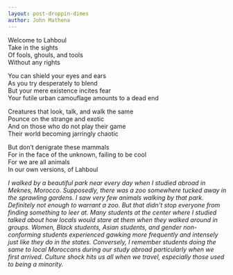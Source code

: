 ```yaml
---
layout: post-droppin-dimes
author: John Mathena
---
```


Welcome to Lahboul  
Take in the sights  
Of fools, ghouls, and tools   
Without any rights

You can shield your eyes and ears  
As you try desperately to blend  
But your mere existence incites fear  
Your futile urban camouflage amounts to a dead end

Creatures that look, talk, and walk the same  
Pounce on the strange and exotic  
And on those who do not play their game  
Their world becoming jarringly chaotic

But don’t denigrate these mammals  
For in the face of the unknown, failing to be cool  
For we are all animals  
In our own versions, of Lahboul

*I walked by a beautiful park near every day when I studied abroad in Meknes, Morocco. Supposedly, there was a zoo somewhere tucked away in the* 
*sprawling gardens. I saw very few animals walking by that park. Definitely not enough to warrant a zoo. But that didn't stop everyone from*
*finding something to leer at.*
*Many students at the center where I studied talked about how locals would stare at them when they walked around in groups.* 
*Women, Black students, Asian students, and gender non-conforming students experienced gawking more frequently and intensely just like they do*
*in the states. Conversely, I remember students doing the same to local Moroccans during our study abroad particularly when we first arrived.*
*Culture shock hits us all when we travel, especially those used to being a minority.* 

